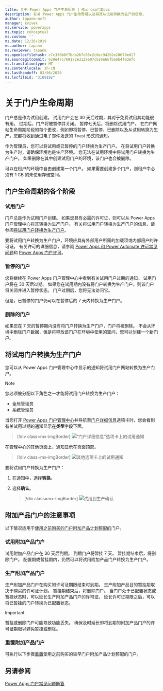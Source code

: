 ```yaml
---
title: 关于 Power Apps 门户生命周期 | MicrosoftDocs
description: 有关 Power Apps 门户生命周期以及将其从试用转换为生产的信息。
author: tapanm-msft
manager: kvivek
ms.service: powerapps
ms.topic: conceptual
ms.custom: ''
ms.date: 12/26/2019
ms.author: tapanm
ms.reviewer: tapanm
ms.openlocfilehash: c7c330b8f7bda2b7c08c2c0ec94202e20670ed17
ms.sourcegitcommit: 629e47c769172e312ae07cb29e66fba8b4f03efc
ms.translationtype: HT
ms.contentlocale: zh-CN
ms.lasthandoff: 03/06/2020
ms.locfileid: "3109192"
---
```

# <a name="about-portal-lifecycle"></a>关于门户生命周期

门户总是作为试用创建。 试用门户会在 30 天后过期，其对于免费试用其功能很有用。 过期后，门户将被暂停并关闭。 暂停七天后，将删除试用门户。 在门户网站生命周期阶段的每个更改，例如即将暂停、已暂停、已删除以及从试用转换为生产，您都将收到通过电子邮件发送的 Toast 形式的通知。

作为管理员，您可以将试用或已暂停的门户转换为生产门户。 在将试用门户转换为生产时，请确保环境也是生产环境。 您无法在试用环境中将试用门户转换为生产门户。 如果删除在其中创建试用门户的环境，该门户也会被删除。

可以在租户的环境中自由创建第一个门户。 如果需要创建多个门户，则租户中必须有 1 GB 的未使用存储空间。

## <a name="stages-in-portal-lifecycle"></a>门户生命周期的各个阶段

### <a name="trial-portal"></a>试用门户

门户总是作为试用门户创建。 如果您具有必需的许可证，则可以从 Power Apps 门户管理中心将其转换为生产门户。 有关将试用门户转换为生产门户的信息，请参阅[将试用门户转换为生产门户](#convert-a-trial-portal-to-production)。

要将试用门户转换为生产门户，环境应具有外部用户所需的加载项或内部用户的许可证。 有关许可的详细信息，请参阅 [Power Apps 和 Power Automate 许可常见问题](https://docs.microsoft.com/power-platform/admin/powerapps-flow-licensing-faq)和 [Power Apps 门户许可](https://docs.microsoft.com/power-platform/admin/powerapps-flow-licensing-faq#can-you-share-more-details-regarding-the-new-power-apps-portals-licensing)。

### <a name="suspended-portal"></a>暂停的门户

您将继续在 Power Apps 门户管理中心中看到有关试用门户过期的通知。 试用门户将在 30 天后过期。 如果您在试用期内没有将门户转换为生产门户，则该门户将关闭并进入暂停状态。 门户过期后，您将无法访问它。

但是，已暂停的门户仍可以在暂停后的 7 天内转换为生产门户。 

### <a name="deleted-portal"></a>删除的门户

如果您在 7 天的暂停期内没有将门户转换为生产门户，门户将被删除。 不会从环境中删除门户数据，但是将释放该门户在环境中使用的空间，您可以创建一个新门户。

## <a name="convert-a-trial-portal-to-production"></a>将试用门户转换为生产门户

您可以从 Power Apps 门户管理中心中显示的通知将试用门户网站转换为生产门户。

> [!NOTE]
> 您必须被分配以下角色之一才能将试用门户转换为生产门户：
> - 全局管理员
> - 系统管理员

当您打开 [Power Apps 门户管理中心](admin-overview.md)并导航至[门户详细信息](portal-details.md)选项卡时，您会看到有关试用过期的通知显示在**类型**字段下面。

> [!div class=mx-imgBorder]
> ![“门户详细信息”选项卡上的试用通知](../media/admin-center-convert-notif.png "“门户详细信息”选项卡上的试用通知")

在管理中心的其他页面上，通知显示在页面顶部。

> [!div class=mx-imgBorder]
> ![其他选项卡上的试用通知](../media/admin-center-convert-notif-all.png "其他选项卡上的试用通知")

要将试用门户转换为生产门户：

1.  在通知中，选择**转换**。

2.  选择**确认**。

    > [!div class=mx-imgBorder]
    > ![试用到生产确认](../media/trial-to-prod-confirm.png "试用到生产确认")

## <a name="considerations-for-add-on-portals"></a>附加产品门户的注意事项

以下情况适用于[使用之前购买的门户附加产品计划预配的](../provision-portal-add-on.md)门户。

### <a name="trial-add-on-portal"></a>试用附加产品门户

试用附加产品门户在 30 天后到期。 到期门户将暂挂 7 天。 暂挂期结束后，将删除门户。 配置期或暂挂期内，仍然可以将试用附加产品门户转换为生产门户。

### <a name="production-add-on-portal"></a>生产附加产品门户

生产附加产品门户在购买的许可证期限结束时到期。 生产附加产品目的暂挂期取决于购买的许可证计划。 暂挂期结束后，将删除门户。 当门户处于已配置状态或暂挂状态时，可以延长生产附加产品门户的许可证。 延长许可证期限之后，可以将已暂挂的门户转换为已配置状态。

> [!IMPORTANT]
> 暂挂或删除门户可能导致功能丢失。 确保及时延长即将到期的附加产品门户的许可证期限以避免暂挂或删除。

### <a name="reset-add-on-portal"></a>重置附加产品门户

可执行以下步骤[重置](reset-portal.md)使用之前购买的较早门户附加产品计划预配的门户。

## <a name="see-also"></a>另请参阅

[Power Apps 门户常见问题解答](../faq.md)
